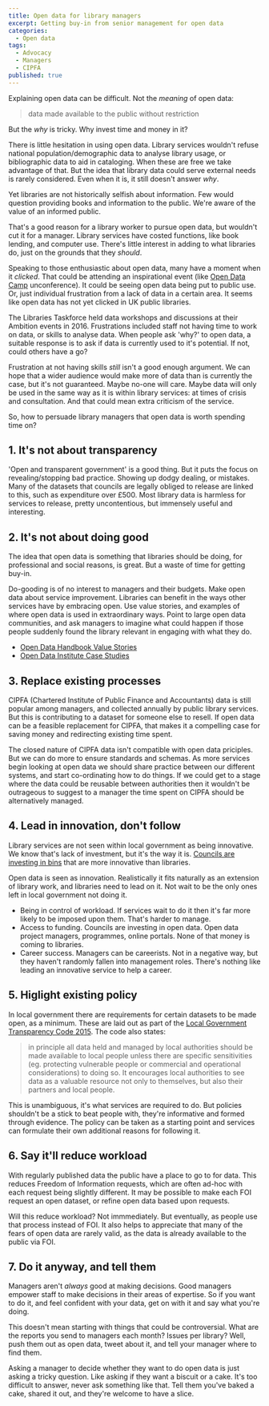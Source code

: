 ```yaml
---
title: Open data for library managers
excerpt: Getting buy-in from senior management for open data
categories:
  - Open data
tags:
  - Advocacy
  - Managers
  - CIPFA
published: true
---
```


Explaining open data can be difficult. Not the *meaning* of open data:

> data made available to the public without restriction

But the *why* is tricky. Why invest time and money in it?

There is little hesitation in using open data. Library services wouldn't refuse national population/demographic data to analyse library usage, or bibliographic data to aid in cataloging. When these are free we take advantage of that. But the idea that library data could serve external needs is rarely considered. Even when it is, it still doesn't answer *why*.

Yet libraries are not historically selfish about information. Few would question providing books and information to the public. We're aware of the value of an informed public.

That's a good reason for a library worker to pursue open data, but wouldn't cut it for a manager. Library services have costed functions, like book lending, and computer use. There's little interest in adding to what libraries do, just on the grounds that they *should*.

Speaking to those enthusiastic about open data, many have a moment when it *clicked*. That could be attending an inspirational event (like [Open Data Camp](http://odcamp.org.uk/) unconference). It could be seeing open data being put to public use. Or, just individual frustration from a lack of data in a certain area. It seems like open data has not yet clicked in UK public libraries.

The Libraries Taskforce held data workshops and discussions at their Ambition events in 2016. Frustrations included staff not having time to work on data, or skills to analyse data. When people ask 'why?' to open data, a suitable response is to ask if data is currently used to it's potential. If not, could others have a go?

Frustration at not having skills *still* isn't a good enough argument. We can hope that a wider audience would make more of data than is currently the case, but it's not guaranteed. Maybe no-one will care. Maybe data will only be used in the same way as it is within library services: at times of crisis and consultation. And that could mean extra criticism of the service.

So, how to persuade library managers that open data is worth spending time on?

## 1. It's not about transparency

'Open and transparent government' is a good thing. But it puts the focus on revealing/stopping bad practice. Showing up dodgy dealing, or mistakes. Many of the datasets that councils are legally obliged to release are linked to this, such as expenditure over £500. Most library data is harmless for services to release, pretty uncontentious, but immensely useful and interesting.

## 2. It's not about doing good

The idea that open data is something that libraries should be doing, for professional and social reasons, is great. But a waste of time for getting buy-in.

Do-gooding is of no interest to managers and their budgets. Make open data about service improvement. Libraries can benefit in the ways other services have by embracing open. Use value stories, and examples of where open data is used in extraordinary ways. Point to large open data communities, and ask managers to imagine what could happen if those people suddenly found the library relevant in engaging with what they do.

- [Open Data Handbook Value Stories](http://opendatahandbook.org/value-stories/en/)
- [Open Data Institute Case Studies](https://theodi.org/case-studies)

## 3. Replace existing processes

CIPFA (Chartered Institute of Public Finance and Accountants) data is still popular among managers, and collected annually by public library services. But this is contributing to a dataset for someone else to resell. If open data can be a feasible replacement for CIPFA, that makes it a compelling case for saving money and redirecting existing time spent.

The closed nature of CIPFA data isn't compatible with open data priciples. But we can do more to ensure standards and schemas. As more services begin looking at open data we should share practice between our different systems, and start co-ordinating how to do things. If we could get to a stage where the data could be reusable between authorities then it wouldn't be outrageous to suggest to a manager the time spent on CIPFA should be alternatively managed.

## 4. Lead in innovation, don't follow

Library services are not seen within local government as being innovative. We know that's lack of investment, but it's the way it is. [Councils are investing in bins](http://www.derbyshiredales.gov.uk/your-council/news-and-publications/latest-news/2462-crushing-blow-for-litter-in-the-dales) that are more innovative than libraries.

Open data is seen as innovation. Realistically it fits naturally as an extension of library work, and libraries need to lead on it. Not wait to be the only ones left in local government not doing it.

- Being in control of workload. If services wait to do it then it's far more likely to be imposed upon them. That's harder to manage.
- Access to funding. Councils are investing in open data. Open data project managers, programmes, online portals. None of that money is coming to libraries.
- Career success. Managers can be careerists. Not in a negative way, but they haven't randomly fallen into management roles. There's nothing like leading an innovative service to help a career.

## 5. Higlight existing policy

In local government there are requirements for certain datasets to be made open, as a minimum. These are laid out as part of the [Local Government Transparency Code 2015](https://www.gov.uk/government/publications/local-government-transparency-code-2015). The code also states:

> in principle all data held and managed by local authorities should be made available to local people unless there are specific sensitivities (eg. protecting vulnerable people or commercial and operational considerations) to doing so. It encourages local authorities to see data as a valuable resource not only to themselves, but also their partners and local people.

This is unambiguous, it's what services are required to do. But policies shouldn't be a stick to beat people with, they're informative and formed through evidence. The policy can be taken as a starting point and services can formulate their own additional reasons for following it.

## 6. Say it'll reduce workload

With regularly published data the public have a place to go to for data. This reduces Freedom of Information requests, which are often ad-hoc with each request being slightly different. It may be possible to make each FOI request an open dataset, or refine open data based upon requests.

Will this reduce workload? Not immmediately. But eventually, as people use that process instead of FOI. It also helps to appreciate that many of the fears of open data are rarely valid, as the data is already available to the public via FOI.

## 7. Do it anyway, and tell them

Managers aren't *always* good at making decisions. Good managers empower staff to make decisions in their areas of expertise. So if you want to do it, and feel confident with your data, get on with it and say what you're doing.

This doesn't mean starting with things that could be controversial. What are the reports you send to managers each month? Issues per library? Well, push them out as open data, tweet about it, and tell your manager where to find them.

Asking a manager to decide whether they want to do open data is just asking a tricky question. Like asking if they want a biscuit or a cake. It's too difficult to answer, never ask something like that. Tell them you've baked a cake, shared it out, and they're welcome to have a slice.
